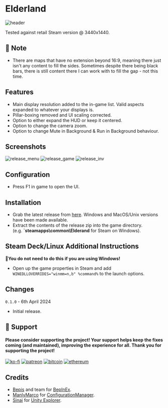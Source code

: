 # Elderland

![header](https://github.com/p1xel8ted/UltrawideFixes/assets/10510767/5d719f40-ee32-40fd-b1a8-c855f1c2f237)

Tested against retail Steam version @ 3440x1440.

## 🚩 Note
- There are maps that have no extension beyond 16:9, meaning there just isn't any content to fill the sides. Sometimes despite there being black bars, there is still content there I can work with to fill the gap - not this time.

## Features
- Main display resolution added to the in-game list. Valid aspects expanded to whatever your displays is.
- Pillar-boxing removed and UI scaling corrected.
- Option to either expand the HUD or keep it centered.
- Option to change the camera zoom.
- Option to change Mute in Background & Run in Background behaviour.

## Screenshots

![release_menu](https://github.com/p1xel8ted/UltrawideFixes/assets/10510767/75787ade-ef4f-4f47-9ec7-e9b477cb0761) ![release_game](https://github.com/p1xel8ted/UltrawideFixes/assets/10510767/4c7efb1e-df47-4111-80ff-eac33a9d9f69) ![release_inv](https://github.com/p1xel8ted/UltrawideFixes/assets/10510767/9209af78-bab1-4b15-a4d0-31bb4e34d140)

## Configuration
- Press F1 in game to open the UI.

## Installation
- Grab the latest release from [here](https://github.com/p1xel8ted/UltrawideFixes/releases/tag/Elderand). Windows and MacOS/Unix versions have been made available.
- Extract the contents of the release zip into the game directory. <br /> (e.g. **`steamapps\common\Elderand** for Steam on Windows).

## Steam Deck/Linux Additional Instructions
🚩**You do not need to do this if you are using Windows!**
- Open up the game properties in Steam and add `WINEDLLOVERRIDES="winmm=n,b" %command%` to the launch options.

## Changes

`0.1.0` - 6th April 2024
- Initial release.

## 🚩 Support
#### Please consider supporting the project! Your support helps keep the fixes coming (and maintained), improving the experience for all. Thank you for supporting the project!

[![ko-fi](https://github.com/p1xel8ted/UltrawideFixes/assets/10510767/bf2d4fb0-2249-4193-92df-5de01bf40cbf)](https://ko-fi.com/F2F2DI3WA) [![patreon](https://github.com/p1xel8ted/UltrawideFixes/assets/10510767/d66993ee-153f-483f-aec8-6cde5f84d497)](https://www.patreon.com/p1xel8ted) [![bitcoin](https://github.com/p1xel8ted/UltrawideFixes/assets/10510767/e7c3afc3-43f6-42af-9acc-5a2d7f4a8d50)](https://github.com/p1xel8ted/UltrawideFixes/blob/main/donations/README.md) [![ethereum](https://github.com/p1xel8ted/UltrawideFixes/assets/10510767/00a10334-602e-4d5d-b186-96e716f02dc8)](https://github.com/p1xel8ted/UltrawideFixes/blob/main/donations/README.md)

## Credits
- [Bepis](https://github.com/bbepis) and team for [BepInEx](https://github.com/BepInEx/BepInEx).
- [ManlyMarco](https://github.com/ManlyMarco) for [ConfigurationManager](https://github.com/BepInEx/BepInEx.ConfigurationManager).
- [Sinai]() for [Unity Explorer](https://github.com/sinai-dev/UnityExplorer).